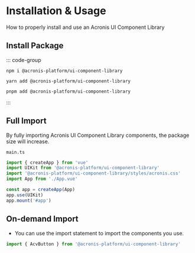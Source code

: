 # Installation & Usage

How to properly install and use an Acronis UI Component Library

## Install Package

::: code-group
```shell [npm]
npm i @acronis-platform/ui-component-library
```

```shell [yarn]
yarn add @acronis-platform/ui-component-library
```

```shell [pnpm]
pnpm add @acronis-platform/ui-component-library
```
:::

## Full Import

By fully importing Acronis UI Component Library components, the package size will increase.

```main.ts```
```ts
import { createApp } from 'vue'
import UIKit from '@acronis-platform/ui-component-library'
import '@acronis-platform/ui-component-library/styles/acronis.css'
import App from './App.vue'

const app = createApp(App)
app.use(UIKit)
app.mount('#app')
```

## On-demand Import

* You can use the import statement to import the components you use.

```ts
import { AcvButton } from '@acronis-platform/ui-component-library'
```

